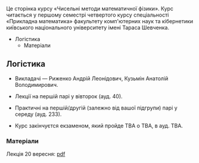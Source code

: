 Це сторінка курсу &laquo;Чисельні методи математичної фізики&raquo;. Курс читається у першому семестрі четвертого курсу спеціальності &laquo;Прикладна математика&raquo; факультету комп'ютерних наук та кібернетики київського національного університету імені Тараса Шевченка.

<!-- MarkdownTOC -->

- Логістика
	- Матеріали

<!-- /MarkdownTOC -->

## Логістика

- Викладачі &mdash; Риженко Андрій Леонідович, Кузьмін Анатолій Володимирович.

- Лекції на першій парі у вівторок (ауд. 40).

- Практичні на першій/другій (залежно від вашої підгрупи) парі у середу (ауд. 233).

- Курс закінчуєтся екзаменом, який пройде TBA о TBA, в ауд. TBA. 

### Матеріали

Лекція 20 вересня: [pdf](lecture-01.pdf)
